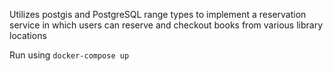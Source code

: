 Utilizes postgis and PostgreSQL range types to implement a reservation service in which users can reserve and checkout books from various library locations

Run using `docker-compose up`